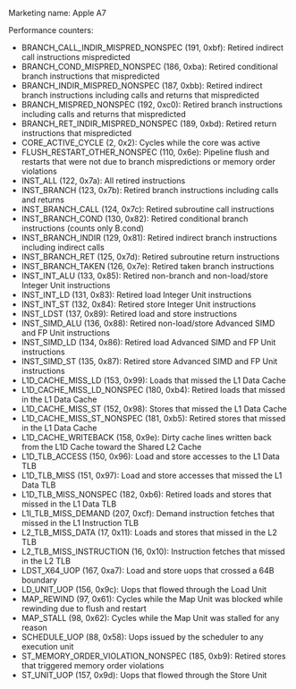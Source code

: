 Marketing name: Apple A7

Performance counters:
- BRANCH_CALL_INDIR_MISPRED_NONSPEC (191, 0xbf): Retired indirect call instructions mispredicted
- BRANCH_COND_MISPRED_NONSPEC (186, 0xba): Retired conditional branch instructions that mispredicted
- BRANCH_INDIR_MISPRED_NONSPEC (187, 0xbb): Retired indirect branch instructions including calls and returns that mispredicted
- BRANCH_MISPRED_NONSPEC (192, 0xc0): Retired branch instructions including calls and returns that mispredicted
- BRANCH_RET_INDIR_MISPRED_NONSPEC (189, 0xbd): Retired return instructions that mispredicted
- CORE_ACTIVE_CYCLE (2, 0x2): Cycles while the core was active
- FLUSH_RESTART_OTHER_NONSPEC (110, 0x6e): Pipeline flush and restarts that were not due to branch mispredictions or memory order violations
- INST_ALL (122, 0x7a): All retired instructions
- INST_BRANCH (123, 0x7b): Retired branch instructions including calls and returns
- INST_BRANCH_CALL (124, 0x7c): Retired subroutine call instructions
- INST_BRANCH_COND (130, 0x82): Retired conditional branch instructions (counts only B.cond)
- INST_BRANCH_INDIR (129, 0x81): Retired indirect branch instructions including indirect calls
- INST_BRANCH_RET (125, 0x7d): Retired subroutine return instructions
- INST_BRANCH_TAKEN (126, 0x7e): Retired taken branch instructions
- INST_INT_ALU (133, 0x85): Retired non-branch and non-load/store Integer Unit instructions
- INST_INT_LD (131, 0x83): Retired load Integer Unit instructions
- INST_INT_ST (132, 0x84): Retired store Integer Unit instructions
- INST_LDST (137, 0x89): Retired load and store instructions
- INST_SIMD_ALU (136, 0x88): Retired non-load/store Advanced SIMD and FP Unit instructions
- INST_SIMD_LD (134, 0x86): Retired load Advanced SIMD and FP Unit instructions
- INST_SIMD_ST (135, 0x87): Retired store Advanced SIMD and FP Unit instructions
- L1D_CACHE_MISS_LD (153, 0x99): Loads that missed the L1 Data Cache
- L1D_CACHE_MISS_LD_NONSPEC (180, 0xb4): Retired loads that missed in the L1 Data Cache
- L1D_CACHE_MISS_ST (152, 0x98): Stores that missed the L1 Data Cache
- L1D_CACHE_MISS_ST_NONSPEC (181, 0xb5): Retired stores that missed in the L1 Data Cache
- L1D_CACHE_WRITEBACK (158, 0x9e): Dirty cache lines written back from the L1D Cache toward the Shared L2 Cache
- L1D_TLB_ACCESS (150, 0x96): Load and store accesses to the L1 Data TLB
- L1D_TLB_MISS (151, 0x97): Load and store accesses that missed the L1 Data TLB
- L1D_TLB_MISS_NONSPEC (182, 0xb6): Retired loads and stores that missed in the L1 Data TLB
- L1I_TLB_MISS_DEMAND (207, 0xcf): Demand instruction fetches that missed in the L1 Instruction TLB
- L2_TLB_MISS_DATA (17, 0x11): Loads and stores that missed in the L2 TLB
- L2_TLB_MISS_INSTRUCTION (16, 0x10): Instruction fetches that missed in the L2 TLB
- LDST_X64_UOP (167, 0xa7): Load and store uops that crossed a 64B boundary
- LD_UNIT_UOP (156, 0x9c): Uops that flowed through the Load Unit
- MAP_REWIND (97, 0x61): Cycles while the Map Unit was blocked while rewinding due to flush and restart
- MAP_STALL (98, 0x62): Cycles while the Map Unit was stalled for any reason
- SCHEDULE_UOP (88, 0x58): Uops issued by the scheduler to any execution unit
- ST_MEMORY_ORDER_VIOLATION_NONSPEC (185, 0xb9): Retired stores that triggered memory order violations
- ST_UNIT_UOP (157, 0x9d): Uops that flowed through the Store Unit
